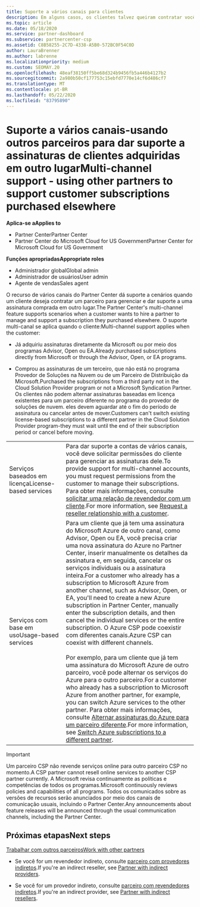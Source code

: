 ```yaml
---
title: Suporte a vários canais para clientes
description: Em alguns casos, os clientes talvez queiram contratar você para provisionar e dar suporte a uma assinatura comprada em outro lugar.
ms.topic: article
ms.date: 05/18/2020
ms.service: partner-dashboard
ms.subservice: partnercenter-csp
ms.assetid: C8B58255-2C7D-4338-A5B0-572BC0F54C0D
author: LauraBrenner
ms.author: labrenne
ms.localizationpriority: medium
ms.custom: SEOMAY.20
ms.openlocfilehash: 48eaf38150ff5be68d324b9456fb5a446b4127b2
ms.sourcegitcommit: 2a980b50cf177753c15ebfd7770e14cf6d486cf7
ms.translationtype: MT
ms.contentlocale: pt-BR
ms.lasthandoff: 05/22/2020
ms.locfileid: "83795890"
---
```

# <a name="multi-channel-support---using-other-partners-to-support-customer-subscriptions-purchased-elsewhere"></a><span data-ttu-id="6ab61-103">Suporte a vários canais-usando outros parceiros para dar suporte a assinaturas de clientes adquiridas em outro lugar</span><span class="sxs-lookup"><span data-stu-id="6ab61-103">Multi-channel support - using other partners to support customer subscriptions purchased elsewhere</span></span>

<span data-ttu-id="6ab61-104">**Aplica-se a**</span><span class="sxs-lookup"><span data-stu-id="6ab61-104">**Applies to**</span></span>

- <span data-ttu-id="6ab61-105">Partner Center</span><span class="sxs-lookup"><span data-stu-id="6ab61-105">Partner Center</span></span>
- <span data-ttu-id="6ab61-106">Partner Center do Microsoft Cloud for US Government</span><span class="sxs-lookup"><span data-stu-id="6ab61-106">Partner Center for Microsoft Cloud for US Government</span></span>

<span data-ttu-id="6ab61-107">**Funções apropriadas**</span><span class="sxs-lookup"><span data-stu-id="6ab61-107">**Appropriate roles**</span></span>

- <span data-ttu-id="6ab61-108">Administrador global</span><span class="sxs-lookup"><span data-stu-id="6ab61-108">Global admin</span></span>
- <span data-ttu-id="6ab61-109">Administrador de usuários</span><span class="sxs-lookup"><span data-stu-id="6ab61-109">User admin</span></span>
- <span data-ttu-id="6ab61-110">Agente de vendas</span><span class="sxs-lookup"><span data-stu-id="6ab61-110">Sales agent</span></span>

<span data-ttu-id="6ab61-111">O recurso de vários canais do Partner Center dá suporte a cenários quando um cliente deseja contratar um parceiro para gerenciar e dar suporte a uma assinatura comprada em outro lugar.</span><span class="sxs-lookup"><span data-stu-id="6ab61-111">The Partner Center's multi-channel feature supports scenarios when a customer wants to hire a partner to manage and support a subscription they purchased elsewhere.</span></span> <span data-ttu-id="6ab61-112">O suporte multi-canal se aplica quando o cliente:</span><span class="sxs-lookup"><span data-stu-id="6ab61-112">Multi-channel support applies when the customer:</span></span>

- <span data-ttu-id="6ab61-113">Já adquiriu assinaturas diretamente da Microsoft ou por meio dos programas Advisor, Open ou EA.</span><span class="sxs-lookup"><span data-stu-id="6ab61-113">Already purchased subscriptions directly from Microsoft or through the Advisor, Open, or EA programs.</span></span>

- <span data-ttu-id="6ab61-114">Comprou as assinaturas de um terceiro, que não está no programa Provedor de Soluções na Nuvem ou de um Parceiro de Distribuição da Microsoft.</span><span class="sxs-lookup"><span data-stu-id="6ab61-114">Purchased the subscriptions from a third party not in the Cloud Solution Provider program or not a Microsoft Syndication Partner.</span></span> <span data-ttu-id="6ab61-115">Os clientes não podem alternar assinaturas baseadas em licença existentes para um parceiro diferente no programa do provedor de soluções de nuvem. eles devem aguardar até o fim do período de assinatura ou cancelar antes de mover.</span><span class="sxs-lookup"><span data-stu-id="6ab61-115">Customers can't switch existing license-based subscriptions to a different partner in the Cloud Solution Provider program-they must wait until the end of their subscription period or cancel before moving.</span></span>

| | |
|---------|---------|
|<span data-ttu-id="6ab61-116">Serviços baseados em licença</span><span class="sxs-lookup"><span data-stu-id="6ab61-116">License-based services</span></span>    | <span data-ttu-id="6ab61-117">Para dar suporte a contas de vários canais, você deve solicitar permissões do cliente para gerenciar as assinaturas dele.</span><span class="sxs-lookup"><span data-stu-id="6ab61-117">To provide support for multi-channel accounts, you must request permissions from the customer to manage their subscriptions.</span></span> <span data-ttu-id="6ab61-118">Para obter mais informações, consulte [solicitar uma relação de revendedor com um cliente](request-a-relationship-with-a-customer.md).</span><span class="sxs-lookup"><span data-stu-id="6ab61-118">For more information, see [Request a reseller relationship with a customer](request-a-relationship-with-a-customer.md).</span></span>   |
|<span data-ttu-id="6ab61-119">Serviços com base em uso</span><span class="sxs-lookup"><span data-stu-id="6ab61-119">Usage-based services</span></span>     |  <span data-ttu-id="6ab61-120">Para um cliente que já tem uma assinatura do Microsoft Azure de outro canal, como Advisor, Open ou EA, você precisa criar uma nova assinatura do Azure no Partner Center, inserir manualmente os detalhes da assinatura e, em seguida, cancelar os serviços individuais ou a assinatura inteira.</span><span class="sxs-lookup"><span data-stu-id="6ab61-120">For a customer who already has a subscription to Microsoft Azure from another channel, such as Advisor, Open, or EA, you'll need to create a new Azure subscription in Partner Center, manually enter the subscription details, and then cancel the individual services or the entire subscription.</span></span> <span data-ttu-id="6ab61-121">O Azure CSP pode coexistir com diferentes canais.</span><span class="sxs-lookup"><span data-stu-id="6ab61-121">Azure CSP can coexist with different channels.</span></span><br/><br/> <span data-ttu-id="6ab61-122">Por exemplo, para um cliente que já tem uma assinatura do Microsoft Azure de outro parceiro, você pode alternar os serviços do Azure para o outro parceiro.</span><span class="sxs-lookup"><span data-stu-id="6ab61-122">For a customer who already has a subscription to Microsoft Azure from another partner, for example, you can switch Azure services to the other partner.</span></span>  <span data-ttu-id="6ab61-123">Para obter mais informações, consulte [Alternar assinaturas do Azure para um parceiro diferente](switch-azure-subscriptions-to-a-different-partner.md).</span><span class="sxs-lookup"><span data-stu-id="6ab61-123">For more information, see [Switch Azure subscriptions to a different partner](switch-azure-subscriptions-to-a-different-partner.md).</span></span> |

> [!IMPORTANT]  
> <span data-ttu-id="6ab61-124">Um parceiro CSP não revende serviços online para outro parceiro CSP no momento.</span><span class="sxs-lookup"><span data-stu-id="6ab61-124">A CSP partner cannot resell online services to another CSP partner currently.</span></span> <span data-ttu-id="6ab61-125">A Microsoft revisa continuamente as políticas e competências de todos os programas.</span><span class="sxs-lookup"><span data-stu-id="6ab61-125">Microsoft continuously reviews policies and capabilities of all programs.</span></span> <span data-ttu-id="6ab61-126">Todos os comunicados sobre as versões de recursos serão anunciados por meio dos canais de comunicação usuais, incluindo o Partner Center.</span><span class="sxs-lookup"><span data-stu-id="6ab61-126">Any announcements about feature releases will be announced through the usual communication channels, including the Partner Center.</span></span>

## <a name="next-steps"></a><span data-ttu-id="6ab61-127">Próximas etapas</span><span class="sxs-lookup"><span data-stu-id="6ab61-127">Next steps</span></span>

[<span data-ttu-id="6ab61-128">Trabalhar com outros parceiros</span><span class="sxs-lookup"><span data-stu-id="6ab61-128">Work with other partners</span></span>](work-with-other-partners.md)

- <span data-ttu-id="6ab61-129">Se você for um revendedor indireto, consulte [parceiro com provedores indiretos](indirect-reseller-tasks-in-partner-center.md).</span><span class="sxs-lookup"><span data-stu-id="6ab61-129">If you're an indirect reseller, see [Partner with indirect providers](indirect-reseller-tasks-in-partner-center.md).</span></span>

- <span data-ttu-id="6ab61-130">Se você for um provedor indireto, consulte [parceiro com revendedores indiretos](indirect-provider-tasks-in-partner-center.md).</span><span class="sxs-lookup"><span data-stu-id="6ab61-130">If you're an indirect provider, see [Partner with indirect resellers](indirect-provider-tasks-in-partner-center.md).</span></span>
